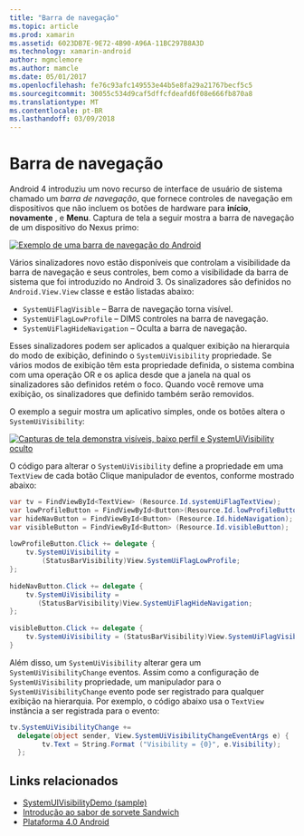 ```yaml
---
title: "Barra de navegação"
ms.topic: article
ms.prod: xamarin
ms.assetid: 6023DB7E-9E72-4B90-A96A-11BC297B8A3D
ms.technology: xamarin-android
author: mgmclemore
ms.author: mamcle
ms.date: 05/01/2017
ms.openlocfilehash: fe76c93afc149553e44b5e8fa29a21767becf5c5
ms.sourcegitcommit: 30055c534d9caf5dffcfdeafd6f08e666fb870a8
ms.translationtype: MT
ms.contentlocale: pt-BR
ms.lasthandoff: 03/09/2018
---
```

# <a name="navigation-bar"></a>Barra de navegação

Android 4 introduziu um novo recurso de interface de usuário de sistema chamado um *barra de navegação*, que fornece controles de navegação em dispositivos que não incluem os botões de hardware para **início**, **novamente** , e **Menu**.
Captura de tela a seguir mostra a barra de navegação de um dispositivo do Nexus primo:

 [![Exemplo de uma barra de navegação do Android](navigation-bar-images/19-navbar.png)](navigation-bar-images/19-navbar.png#lightbox)

Vários sinalizadores novo estão disponíveis que controlam a visibilidade da barra de navegação e seus controles, bem como a visibilidade da barra de sistema que foi introduzido no Android 3. Os sinalizadores são definidos no `Android.View.View` classe e estão listadas abaixo:

-   `SystemUiFlagVisible` &ndash; Barra de navegação torna visível. 
-   `SystemUiFlagLowProfile` &ndash; DIMS controles na barra de navegação. 
-   `SystemUiFlagHideNavigation` &ndash; Oculta a barra de navegação. 


Esses sinalizadores podem ser aplicados a qualquer exibição na hierarquia do modo de exibição, definindo o `SystemUiVisibility` propriedade. Se vários modos de exibição têm esta propriedade definida, o sistema combina com uma operação OR e os aplica desde que a janela na qual os sinalizadores são definidos retém o foco. Quando você remove uma exibição, os sinalizadores que definido também serão removidos.

O exemplo a seguir mostra um aplicativo simples, onde os botões altera o `SystemUiVisibility`:

 [![Capturas de tela demonstra visíveis, baixo perfil e SystemUiVisibility oculto](navigation-bar-images/18-systemuivisibility.png)](navigation-bar-images/18-systemuivisibility.png#lightbox)

O código para alterar o `SystemUiVisibility` define a propriedade em uma `TextView` de cada botão Clique manipulador de eventos, conforme mostrado abaixo:

```csharp
var tv = FindViewById<TextView> (Resource.Id.systemUiFlagTextView);
var lowProfileButton = FindViewById<Button>(Resource.Id.lowProfileButton);
var hideNavButton = FindViewById<Button> (Resource.Id.hideNavigation);
var visibleButton = FindViewById<Button> (Resource.Id.visibleButton);
           
lowProfileButton.Click += delegate {
    tv.SystemUiVisibility =
        (StatusBarVisibility)View.SystemUiFlagLowProfile;
};
           
hideNavButton.Click += delegate {
    tv.SystemUiVisibility =
       (StatusBarVisibility)View.SystemUiFlagHideNavigation;        
};
           
visibleButton.Click += delegate {
    tv.SystemUiVisibility = (StatusBarVisibility)View.SystemUiFlagVisible;
}
```

Além disso, um `SystemUiVisibility` alterar gera um `SystemUiVisibilityChange` eventos. Assim como a configuração de `SystemUiVisibility` propriedade, um manipulador para o `SystemUiVisibilityChange` evento pode ser registrado para qualquer exibição na hierarquia. Por exemplo, o código abaixo usa o `TextView` instância a ser registrada para o evento:

```csharp
tv.SystemUiVisibilityChange +=
  delegate(object sender, View.SystemUiVisibilityChangeEventArgs e) {
        tv.Text = String.Format ("Visibility = {0}", e.Visibility);
  };
```



## <a name="related-links"></a>Links relacionados

- [SystemUIVisibilityDemo (sample)](https://developer.xamarin.com/samples/monodroid/SystemUIVisibilityDemo/)
- [Introdução ao sabor de sorvete Sandwich](http://www.android.com/about/ice-cream-sandwich/)
- [Plataforma 4.0 Android](http://developer.android.com/sdk/android-4.0.html)
